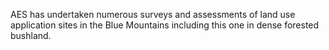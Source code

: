 AES has undertaken numerous surveys and assessments of land use application sites in the Blue Mountains including this one in dense forested bushland.  

